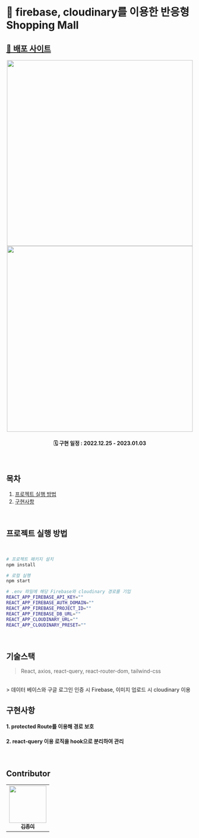 # 👗 firebase, cloudinary를 이용한 반응형 Shopping Mall
## [📌 배포 사이트](https://papershop.netlify.app/)

<div align="center">
  <img width="500px" src="https://user-images.githubusercontent.com/107424974/214815238-2fa9e41b-5e8c-4e97-a467-245edfcf07a5.gif"/>
  <img width="500px" src="https://user-images.githubusercontent.com/107424974/214815926-573ad34f-3b17-41b6-8450-df961d11f875.gif"/>

#### 🗓 구현 일정 : 2022.12.25 - 2023.01.03

</div>

</br>

## 목차

1. [프로젝트 실행 방법](#프로젝트-실행-방법)
2. [구현사항](#구현사항)

</br>

## 프로젝트 실행 방법

<br>

```bash
# 프로젝트 패키지 설치
npm install
```

```bash
# 로컬 실행
npm start
```

```bash
# .env 파일에 해당 Firebase와 cloudinary 경로를 기입
REACT_APP_FIREBASE_API_KEY=""
REACT_APP_FIREBASE_AUTH_DOMAIN=""
REACT_APP_FIREBASE_PROJECT_ID=""
REACT_APP_FIREBASE_DB_URL=""
REACT_APP_CLOUDINARY_URL=""
REACT_APP_CLOUDINARY_PRESET="" 
```


<br>

## 기술스택

> React, axios, react-query, react-router-dom, tailwind-css
<br>
> 데이터 베이스와 구글 로그인 인증 시 Firebase, 이미지 업로드 시 cloudinary 이용

<br>


## 구현사항

#### 1. protected Route를 이용해 경로 보호

#### 2. react-query 이용 로직을 hook으로 분리하여 관리


</br>

## Contributor

<table>
  <tbody>
    <tr>
      <td align="center"><a href="https://github.com/Paperkeem"><img src="https://user-images.githubusercontent.com/107424974/212338824-fc8fd767-7ed3-4600-9596-7665f823be03.jpeg" width="100px;" alt=""/><br /><sub><b>김종이</b></sub></a><br /></td>
    </tr>
  </tbody>
</table>
